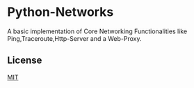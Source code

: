 # Python-Networks
A basic implementation of Core Networking Functionalities like Ping,Traceroute,Http-Server and a Web-Proxy.

## License
[MIT](https://choosealicense.com/licenses/mit/)
